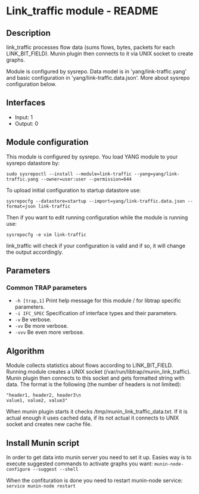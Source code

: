 # Link_traffic module - README

## Description
link_traffic processes flow data (sums flows, bytes, packets for each LINK_BIT_FIELD). Munin plugin then connects to it via UNIX socket to create graphs.

Module is configured by sysrepo. Data model is in 'yang/link-traffic.yang' and basic configuration in 'yang/link-traffic.data.json'. More about sysrepo configuration below.

## Interfaces
- Input: 1
- Output: 0

## Module configuration
This module is configured by sysrepo. You load YANG module to your sysrepo datastore by:
```
sudo sysrepoctl --install --module=link-traffic --yang=yang/link-traffic.yang --owner=user:user --permission=644
```
To upload initial configuration to startup datastore use:
```
sysrepocfg --datastore=startup --import=yang/link-traffic.data.json --format=json link-traffic
```
Then if you want to edit running configuration while the module is running use:
```
sysrepocfg -e vim link-traffic
```
link_traffic will check if your configuration is valid and if so, it will change the output accordingly.

## Parameters
### Common TRAP parameters
- `-h [trap,1]`      Print help message for this module / for libtrap specific parameters.
- `-i IFC_SPEC`      Specification of interface types and their parameters.
- `-v`               Be verbose.
- `-vv`              Be more verbose.
- `-vvv`             Be even more verbose.

## Algorithm
Module collects statistics about flows according to LINK_BIT_FIELD. Running module creates a UNIX socket (/var/run/libtrap/munin_link_traffic). Munin plugin then connects to this socket and gets formatted string with data. The format is the following (the number of headers is not limited):

```
"header1, header2, header3\n
value1, value2, value3"
```
When munin plugin starts it checks /tmp/munin_link_traffic_data.txt. If it is actual enough it uses cached data, if its not actual it connects to UNIX socket and creates new cache file.

## Install Munin script

In order to get data into munin server you need to set it up. Easies way is to execute suggested commands to activate graphs you want: `munin-node-configure --suggest --shell`

When the confituration is done you need to restart munin-node service: `service munin-node restart`

